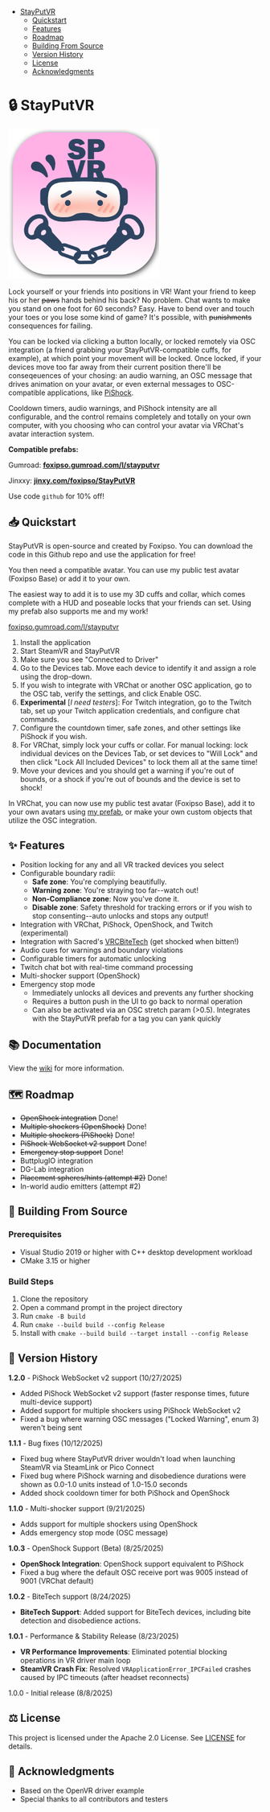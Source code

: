 - [StayPutVR](#-stayputvr)
  - [Quickstart](#-quickstart)
  - [Features](#-features)
  - [️Roadmap](#-roadmap)
  - [Building From Source](#-building-from-source)
  - [Version History](#-version-history)
  - [️License](#-license)
  - [Acknowledgments](#-acknowledgments)

# 🔒 StayPutVR

<img src="https://github.com/InconsolableCellist/StayPutVR/blob/master/logo.png" alt="StayPutVR Logo" width="300">

Lock yourself or your friends into positions in VR! Want your friend to keep his or her ~~paws~~ hands behind his back? No problem. Chat wants to make you stand on one foot for 60 seconds? Easy. Have to bend over and touch your toes or you lose some kind of game? It's possible, with ~~punishments~~ consequences for failing.

You can be locked via clicking a button locally, or locked remotely via OSC integration (a friend grabbing your StayPutVR-compatible cuffs, for example), at which point your movement will be locked. Once locked, if your devices move too far away from their current position there'll be conseqeuences of your chosing: an audio warning, an OSC message that drives animation on your avatar, or even external messages to OSC-compatible applications, like [PiShock](https://pishock.com/).

Cooldown timers, audio warnings, and PiShock intensity are all configurable, and the control remains completely and totally on your own computer, with you choosing who can control your avatar via VRChat's avatar interaction system.

**Compatible prefabs:**

Gumroad: **[foxipso.gumroad.com/l/stayputvr](https://foxipso.gumroad.com/l/stayputvr)**

Jinxxy: **[jinxy.com/foxipso/StayPutVR](https://jinxxy.com/foxipso/StayPutVR)**

Use code `github` for 10% off!

## 📥 Quickstart

StayPutVR is open-source and created by Foxipso. You can download the code in this Github repo and use the application for free!

You then need a compatible avatar. You can use my public test avatar (Foxipso Base) or add it to your own.

The easiest way to add it is to use my 3D cuffs and collar, which comes complete with a HUD and poseable locks that your friends can set. Using my prefab also supports me and my work!

[foxipso.gumroad.com/l/stayputvr](https://foxipso.gumroad.com/l/stayputvr)

1. Install the application
2. Start SteamVR and StayPutVR
3. Make sure you see "Connected to Driver"
4. Go to the Devices tab. Move each device to identify it and assign a role using the drop-down. 
5. If you wish to integrate with VRChat or another OSC application, go to the OSC tab, verify the settings, and click Enable OSC.
6. **Experimental** [*I need testers*]: For Twitch integration, go to the Twitch tab, set up your Twitch application credentials, and configure chat commands.
7. Configure the countdown timer, safe zones, and other settings like PiShock if you wish.
8. For VRChat, simply lock your cuffs or collar. For manual locking: lock individual devices on the Devices Tab, or set devices to "Will Lock" and then click "Lock All Included Devices" to lock them all at the same time!
9. Move your devices and you should get a warning if you're out of bounds, or a shock if you're out of bounds and the device is set to shock!

In VRChat, you can now use my public test avatar (Foxipso Base), add it to your own avatars using [my prefab](https://foxipso.gumroad.com/l/stayputvr), or make your own custom objects that utilize the OSC integration.

## ✨ Features

- Position locking for any and all VR tracked devices you select
- Configurable boundary radii:
  - **Safe zone**: You're complying beautifully.
  - **Warning zone**: You're straying too far--watch out!
  - **Non-Compliance zone**: Now you've done it.
  - **Disable zone**: Safety threshold for tracking errors or if you wish to stop consenting--auto unlocks and stops any output!
- Integration with VRChat, PiShock, OpenShock, and Twitch (experimental)
- Integration with Sacred's [VRCBiteTech](https://jinxxy.com/Sacred/VRCBiteTech) (get shocked when bitten!)
- Audio cues for warnings and boundary violations
- Configurable timers for automatic unlocking
- Twitch chat bot with real-time command processing
- Multi-shocker support (OpenShock)
- Emergency stop mode
  - Immediately unlocks all devices and prevents any further shocking 
  - Requires a button push in the UI to go back to normal operation
  - Can also be activated via an OSC stretch param (>0.5). Integrates with the StayPutVR prefab for a tag you can yank quickly

## 📚 Documentation

View the [wiki](https://github.com/InconsolableCellist/StayPutVR/wiki) for more information.

## 🗺️ Roadmap 

* ~~OpenShock integration~~ Done!
* ~~Multiple shockers (OpenShock)~~ Done!
* ~~Multiple shockers (PiShock)~~ Done!
* ~~PiShock WebSocket v2 support~~ Done!
* ~~Emergency stop support~~ Done!
* ButtplugIO integration
* DG-Lab integration
* ~~Placement spheres/hints (attempt #2)~~ Done!
* In-world audio emitters (attempt #2)

## 💾 Building From Source

### Prerequisites
- Visual Studio 2019 or higher with C++ desktop development workload
- CMake 3.15 or higher

### Build Steps
1. Clone the repository
2. Open a command prompt in the project directory
3. Run `cmake -B build`
4. Run `cmake --build build --config Release`
5. Install with `cmake --build build --target install --config Release`

## 📅 Version History

**1.2.0** - PiShock WebSocket v2 support (10/27/2025)
- Added PiShock WebSocket v2 support (faster response times, future multi-device support)
- Added support for multiple shockers using PiShock WebSocket v2
- Fixed a bug where warning OSC messages ("Locked Warning", enum 3) weren't being sent

**1.1.1** - Bug fixes (10/12/2025)
- Fixed bug where StayPutVR driver wouldn't load when launching SteamVR via SteamLink or Pico Connect
- Fixed bug where PiShock warning and disobedience durations were shown as 0.0-1.0 units instead of 1.0-15.0 seconds
- Added shock cooldown timer for both PiShock and OpenShock

**1.1.0** - Multi-shocker support (9/21/2025)
- Adds support for multiple shockers using OpenShock
- Adds emergency stop mode (OSC message)

**1.0.3** - OpenShock Support (Beta) (8/25/2025)
- **OpenShock Integration**: OpenShock support equivalent to PiShock
- Fixed a bug where the default OSC receive port was 9005 instead of 9001 (VRChat default)

**1.0.2** - BiteTech support (8/24/2025)
- **BiteTech Support**: Added support for BiteTech devices, including bite detection and disobedience actions.

**1.0.1** - Performance & Stability Release (8/23/2025)
- **VR Performance Improvements**: Eliminated potential blocking operations in VR driver main loop
- **SteamVR Crash Fix**: Resolved `VRApplicationError_IPCFailed` crashes caused by IPC timeouts (after headset reconnects)

1.0.0 - Initial release (8/8/2025)

## ⚖️ License

This project is licensed under the Apache 2.0 License. See [LICENSE](LICENSE) for details.

## 🙏 Acknowledgments

- Based on the OpenVR driver example
- Special thanks to all contributors and testers 